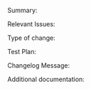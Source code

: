 <!--  Thanks for sending a pull request!  Here are some tips for you:

1. If this is your first time, please read our contributor guidelines: https://github.com/pixie-io/pixie/blob/main/CONTRIBUTING.md and https://github.com/pixie-io/pixie/blob/main/DEVELOPMENT.md.

Also, please delete all the comment blocks to make it easier for the maintainers to compose the final error message from this doc.

All the fields need to be filled out inline. For example:
Summary: Here is a description of this change, and
it's allowed to span multiple lines.

Leave an empty line between each block.
-->
Summary:
<!--
Please include a summary of the changes and the related issue. Please also include relevant motivation and context. List any dependencies that are required for this change.
-->

Relevant Issues:
<!--
Please list all the relevant issues (#<issue number>): eg. #1, #2. If the PR fixes an issue use `Fixes #<issue number>`
-->

Type of change:
<!--
Add one of the following kinds:
/kind bug
/kind cleanup
/kind documentation
/kind feature

Each type must include the entire "/kind {type}" text and not just the label.

Optionally add one or more of the following kinds if applicable:
/kind api-change
/kind deprecation
/kind failing-test
/kind flake
/kind regression
-->

Test Plan:
<!--
For stylistic change that don't require tests or enhancements write: N/A.
-->

Changelog Message:
<!--

Does this PR include user facing changes?

If no, just delete this entire block.
If yes, a release note is required:
Enter your extended release note in the format shown below. If the PR requires additional action from users switching to the new release, include the string "action required".

```release-note
Add your notes in this format, including the triple ticks.
```

-->

Additional documentation:
<!--
This section can be removed if this PR does not include changes to our public documentation.

When adding links which point to resources within git repositories (px-docs, etc), please reference a specific commit and avoid
linking directly to the master branch. This ensures that links reference a
specific point in time, rather than a document that may change over time.

See here for guidance on getting permanent links to files: https://help.github.com/en/articles/getting-permanent-links-to-files

Please use the following format for linking documentation:
```docs
- [px/docs]: <link>
- [px/website]: <link>
```
-->

